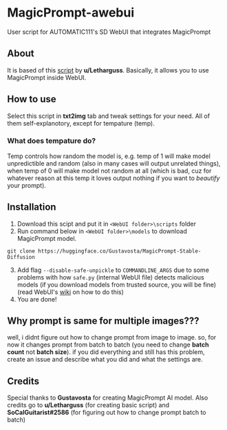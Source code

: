 # MagicPrompt-awebui
User script for AUTOMATIC111's SD WebUI that integrates MagicPrompt

## About

It is based of this [script](https://www.reddit.com/r/StableDiffusion/comments/xvjm84/magicprompt_script_for_automatic1111_gui_let_the/) by **u/Letharguss**. Basically, it allows you to use MagicPrompt inside WebUI.

## How to use

Select this script in **txt2img** tab and tweak settings for your need. All of them self-explanotory, except for tempature (temp).

### What does tempature do?

Temp controls how random the model is, e.g. temp of 1 will make model unpredictible and random (also in many cases will output unrelated things), when temp of 0 will make model not random at all (which is bad, cuz for whatever reason at this temp it loves output nothing if you want to *beautify* your prompt).

## Installation

1. Download this scipt and put it in `<WebUI folder>\scripts` folder
2. Run command below in `<WebUI folder>\models` to download MagicPrompt model.
```
git clone https://huggingface.co/Gustavosta/MagicPrompt-Stable-Diffusion
```
3. Add flag `--disable-safe-unpickle` to `COMMANDLINE_ARGS` due to some problems with how `safe.py` (internal WebUI file) detects malicious models (if you download models from trusted source, you will be fine) (read WebUI's [wiki](https://github.com/AUTOMATIC1111/stable-diffusion-webui/wiki/Command-Line-Arguments-and-Settings) on how to do this)
4. You are done!
## Why prompt is same for multiple images???

well, i didnt figure out how to change prompt from image to image. so, for now it changes prompt from batch to batch (you need to change **batch count** not **batch size**). if you did everything and still has this problem, create an issue and describe what you did and what the settings are.

## Credits

Special thanks to **Gustavosta** for creating MagicPrompt AI model.
Also credits go to **u/Letharguss** (for creating basic script) and **SoCalGuitarist#2586** (for figuring out how to change prompt batch to batch)